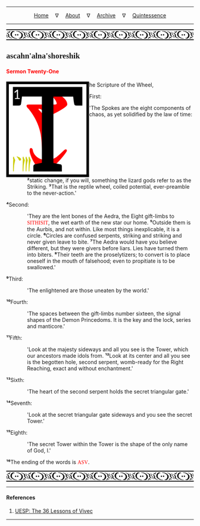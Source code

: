 
---

<!--- Local CSS Font Loading -->

<style>
@font-face {
    font-family: HayghinDaedric;
    src: url('../../../../../assets/fonts/ttf/HayghinDaedric.ttf') format('truetype');
    font-weight: medium;
    font-style: normal;
}
</style>

<!--- Jekyll Page Links -->

<center>
<a href="../../../../../index.html">Home</a>
&emsp;&nabla;&emsp;
<a href="../../../../about/index.html">About</a>
&emsp;&nabla;&emsp;
<a href="../../../../archive/index.html">Archive</a>
&emsp;&nabla;&emsp;
<a href="../../../index.html">Quintessence</a>
</center>

<!--- Markdown Body Below: -->

---

<img align="center" alt="Bordering" src="../../../../../assets/images/symbols/velothi_pattern_long_by_lukkar.svg">

## <span style="font-family:HayghinDaedric">ascahn'alna'shoreshik</span>

#### <span style="color:red">Sermon Twenty-One</span>

<img align="left" alt="T" src="../../../project/resources/initials/svg/vivec/initial_21.svg">he Scripture of the Wheel,

First:

'The Spokes are the eight components of chaos, as yet solidified by the law of time:
<span style="display:inline-block;padding-left:4em"><b>&sup2;</b>static change, if you will, something the lizard gods refer to as the Striking.
<b>&sup3;</b>That is the reptile wheel, coiled potential, ever-preamble to the never-action.'</span>

<b>&#8308;</b>Second:

<span style="display:inline-block;padding-left:4em">'They are the lent bones of the Aedra, the Eight gift-limbs to
<span style="font-family:HayghinDaedric;color:red">SITHISIT</span>,
the wet earth of the new star our home.
<b>&#8309;</b>Outside them is the Aurbis, and not within. Like most things inexplicable, it is a circle.
<b>&#8310;</b>Circles are confused serpents, striking and striking and never given leave to bite.
<b>&#8311;</b>The Aedra would have you believe different, but they were givers before liars. Lies have turned them into biters.
<b>&#8312;</b>Their teeth are the proselytizers; to convert is to place oneself in the mouth of falsehood; even to propitiate is to be swallowed.'</span>

<b>&#8313;</b>Third:

<span style="display:inline-block;padding-left:4em">'The enlightened are those uneaten by the world.'</span>

<b>&sup1;&#8304;</b>Fourth:

<span style="display:inline-block;padding-left:4em">'The spaces between the gift-limbs number sixteen, the signal shapes of the Demon Princedoms. It is the key and the lock, series and manticore.'</span>

<b>&sup1;&sup1;</b>Fifth:

<span style="display:inline-block;padding-left:4em">'Look at the majesty sideways and all you see is the Tower, which our ancestors made idols from.
<b>&sup1;&sup2;</b>Look at its center and all you see is the begotten hole, second serpent, womb-ready for the Right Reaching, exact and without enchantment.'</span>

<b>&sup1;&sup3;</b>Sixth:

<span style="display:inline-block;padding-left:4em">'The heart of the second serpent holds the secret triangular gate.'</span>

<b>&sup1;&#8308;</b>Seventh:

<span style="display:inline-block;padding-left:4em">'Look at the secret triangular gate sideways and you see the secret Tower.'</span>

<b>&sup1;&#8309;</b>Eighth:

<span style="display:inline-block;padding-left:4em">'The secret Tower within the Tower is the shape of the only name of God, I.'</span>

<b>&sup1;&#8310;</b>The ending of the words is
<span style="font-family:HayghinDaedric;color:red">ASV</span>.

<img align="center" alt="Bordering" src="../../../../../assets/images/symbols/velothi_pattern_long_by_lukkar.svg">

---

#### References

1. [UESP: The 36 Lessons of Vivec][1]

[1]: https://en.uesp.net/wiki/Morrowind:36_Lessons_of_Vivec,_Sermon_21

---
